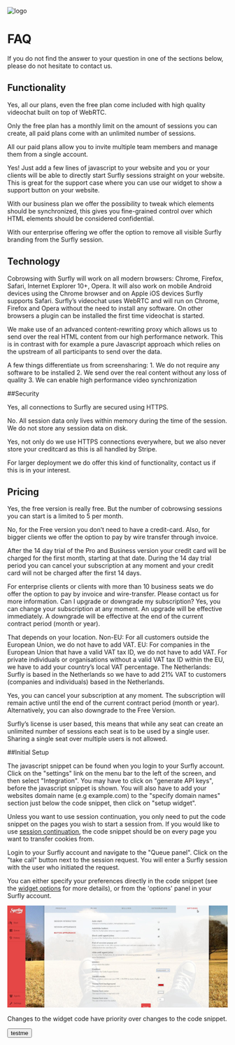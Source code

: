 ![logo](images/logosmall.png)
<a name="faq"></a>
# FAQ

If you do not find the answer to your question in one of the sections below, please do not hesitate to contact us.



## Functionality

<!--sec data-title="Is videochat included?" data-id="section0" data-collapse=true ces-->

Yes, all our plans, even the free plan come included with high quality videochat built on top of WebRTC.

<!--endsec-->


<!--sec data-title="How many sessions can I create?" data-id="section1" data-collapse=true ces-->

<p>Only the free plan has a monthly limit on the amount of sessions you can create, all paid plans come with an unlimited number of sessions.</p>

<!--endsec-->



<!--sec data-title="Can I invite any team members?" data-id="section2" data-collapse=true ces-->

<p>All our paid plans allow you to invite multiple team members and manage them from a single account.</p>

<!--endsec-->



<!--sec data-title="Can I integrate Surfly on my website?" data-id="section3" data-collapse=true ces-->

<p>Yes! Just add a few lines of javascript to your website and you or your clients will be able to directly start Surfly sessions straight on your website. This is great for the support case where you can use our widget to show a support button on your website.</p>

<!--endsec-->


<!--sec data-title="Can I control which parts of my website are visible?" data-id="section4" data-collapse=true ces-->

<p>With our business plan we offer the possibility to tweak which elements should be synchronized, this gives you fine-grained control over which HTML elements should be considered confidential.</p>

<!--endsec-->



<!--sec data-title="Do you offer a full whitelabel solution?" data-id="section5" data-collapse=true ces-->

<p>With our enterprise offering we offer the option to remove all visible Surfly branding from the Surfly session.</p>

<!--endsec-->


## Technology


<!--sec data-title="Which browsers are supported?" data-id="section6" data-collapse=true ces-->

<p>Cobrowsing with Surfly will work on all modern browsers: Chrome, Firefox, Safari, Internet Explorer 10+, Opera. It will also work on mobile Android devices using the Chrome browser and on Apple iOS devices Surfly supports Safari. Surfly’s videochat uses WebRTC and will run on Chrome, Firefox and Opera without the need to install any software. On other browsers a plugin can be installed the first time videochat is started.</p>

<!--endsec-->


<!--sec data-title="Why is Surfly so fast?" data-id="section7" data-collapse=true ces-->

<p>We make use of an advanced content-rewriting proxy which allows us to send over the real HTML content from our high performance network. This is in contrast with for example a pure Javascript approach which relies on the upstream of all participants to send over the data.</p>

<!--endsec-->


<!--sec data-title="How does Surfly differ from screensharing?" data-id="section8" data-collapse=true ces-->

<p>A few things differentiate us from screensharing:
1. We do not require any software to be installed
2. We send over the real content without any loss of quality
3. We can enable high performance video synchronization</p>

<!--endsec-->

##Security


<!--sec data-title="Does Surfly use secure connections?" data-id="section9" data-collapse=true ces-->

<p>Yes, all connections to Surfly are secured using HTTPS.</p>

<!--endsec-->



<!--sec data-title="Do you store any session data?" data-id="section10" data-collapse=true ces-->

<p>No. All session data only lives within memory during the time of the session. We do not store any session data on disk.</p>

<!--endsec-->



<!--sec data-title="Are you PCI compliant?" data-id="section11" data-collapse=true ces-->

<p>Yes, not only do we use HTTPS connections everywhere, but we also never store your creditcard as this is all handled by Stripe.</p>

<!--endsec-->


<!--sec data-title="Can I host Surfly on-premise?" data-id="section12" data-collapse=true ces-->

<p>For larger deployment we do offer this kind of functionality, contact us if this is in your interest.</p>

<!--endsec-->


## Pricing


<!--sec data-title="Is the FREE version really free?" data-id="section13" data-collapse=true ces-->

<p>Yes, the free version is really free. But the number of cobrowsing sessions you can start is a limited to 5 per month.</p>

<!--endsec-->



<!--sec data-title="Do I need a credit card for the FREE version?" data-id="section14" data-collapse=true ces-->

<p>No, for the Free version you don’t need to have a credit-card. Also, for bigger clients we offer the option to pay by wire transfer through invoice.</p>

<!--endsec-->



<!--sec data-title="What happens after the 14 day trial?" data-id="section15" data-collapse=true ces-->

<p>After the 14 day trial of the Pro and Business version your credit card will be charged for the first month, starting at that date. During the 14 day trial period you can cancel your subscription at any moment and your credit card will not be charged after the first 14 days.</p>

<!--endsec-->



<!--sec data-title="Can I pay by invoice?" data-id="section16" data-collapse=true ces-->

<p>For enterprise clients or clients with more than 10 business seats we do offer the option to pay by invoice and wire-transfer. Please contact us for more information. Can I upgrade or downgrade my subscription? Yes, you can change your subscription at any moment. An upgrade will be effective immediately. A downgrade will be effective at the end of the current contract period (month or year).</p>

<!--endsec-->



<!--sec data-title="Are the prices subject to VAT or sales tax?" data-id="section17" data-collapse=true ces-->

<p>That depends on your location. Non-EU: For all customers outside the European Union, we do not have to add VAT. EU: For companies in the European Union that have a valid VAT tax ID, we do not have to add VAT. For private individuals or organisations without a valid VAT tax ID within the EU, we have to add your country’s local VAT percentage. The Netherlands: Surfly is based in the Netherlands so we have to add 21% VAT to customers (companies and individuals) based in the Netherlands.</p>

<!--endsec-->



<!--sec data-title="Can I cancel my subscription?" data-id="section18" data-collapse=true ces-->

<p>Yes, you can cancel your subscription at any moment. The subscription will remain active until the end of the current contract period (month or year). Alternatively, you can also downgrade to the Free Version.</p>

<!--endsec-->



<!--sec data-title="Can I cancel my subscription?" data-id="section19" data-collapse=true ces-->

<p>Surfly’s license is user based, this means that while any seat can create an unlimited number of sessions each seat is to be used by a single user. Sharing a single seat over multiple users is not allowed.</p>

<!--endsec-->


##Initial Setup

<!--sec data-title="Where can I find the code snippet?" data-id="section20" data-collapse=true ces-->

<p>The javascript snippet can be found when you login to your Surfly account. Click on the "settings" link on the menu bar to the left of the screen, and then select "Integration". You may have to click on "generate API keys", before the javascript snippet is shown. You will also have to add your websites domain name (e.g example.com) to the "specify domain names" section just below the code snippet, then click on "setup widget".</p>

<!--endsec-->



<!--sec data-title="Do I have to put the code snippet on every page?" data-id="section21" data-collapse=true ces-->

Unless you want to use session continuation, you only need to put the code snippet on the pages you wish to start a session from. If you would like to use [session continuation](introduction/integration_options.md/#session_continuation), the code snippet should be on every page you want to transfer cookies from.

<!--endsec-->



<!--sec data-title="How do I take a call?" data-id="section22" data-collapse=true ces-->

Login to your Surfly account and navigate to the "Queue panel". Click on the "take call" button next to the session request. You will enter a Surfly session with the user who initiated the request.

<!--endsec-->


<!--sec data-title="How can I customise Surfly's widget?" data-id="section23" data-collapse=true ces-->

You can either specify your preferences directly in the code snippet (see the [widget options](widget_options/reference.md) for more details), or from the 'options' panel in your Surfly account. 

![options panel](images/options-panel.jpg)

Changes to the widget code have priority over changes to the code snippet. 
<!--endsec-->




<input type="button" onclick=testMe() value="testme"/>

<script type="text/javascript>
   function testMe {
       console.log("hello");
       };
</script>








